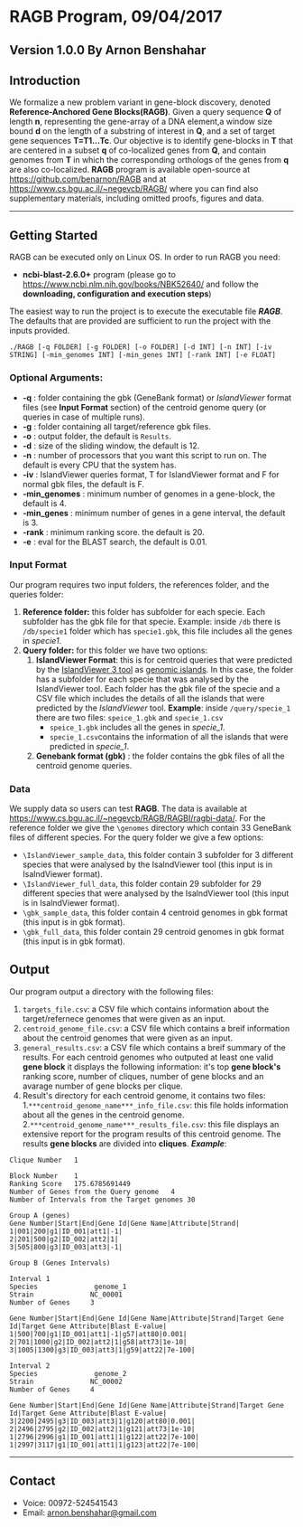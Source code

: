 # RAGB Program, 09/04/2017
**Version 1.0.0** 
By Arnon Benshahar
---
## Introduction
We  formalize  a  new  problem  variant  in  gene-block  discovery, denoted **Reference-Anchored  Gene  Blocks(RAGB)**. Given a query sequence **Q** of length **n**, representing the gene-array of a DNA element,a  window  size  bound **d** on  the  length  of  a  substring  of  interest  in **Q**, and a set of target gene sequences **T=T1...Tc**. Our objective is to identify gene-blocks in **T** that are centered in a subset **q** of co-localized genes from **Q**, and contain genomes from **T** in which the corresponding orthologs of the genes from **q** are also co-localized. **RAGB** program is available open-source at https://github.com/benarnon/RAGB and at https://www.cs.bgu.ac.il/~negevcb/RAGB/ where you can find also supplementary materials, including omitted proofs, figures and data. 

---

## Getting Started
RAGB can be executed only on Linux OS.
In order to run RAGB you need:

- **ncbi-blast-2.6.0+** program (please go to https://www.ncbi.nlm.nih.gov/books/NBK52640/ and follow the **downloading, configuration and execution steps**)

The easiest way to run the project is to execute the executable file ***RAGB***. The defaults that are provided are sufficient to run the project with the inputs provided.

```
./RAGB [-q FOLDER] [-g FOLDER] [-o FOLDER] [-d INT] [-n INT] [-iv STRING] [-min_genomes INT] [-min_genes INT] [-rank INT] [-e FLOAT]
```

### Optional Arguments:
- **-q** : folder containing the gbk (GeneBank format) or *IslandViewer* format files (see **Input Format** section) of the centroid genome query (or queries in case of multiple runs).
- **-g** : folder containing all target/reference gbk files.
- **-o** : output folder, the default is ```Results```.
- **-d** : size of the sliding window, the default is 12.
- **-n** : number of processors that you want this script to run on. The default is every CPU that the system has.
- **-iv** : IslandViewer queries format, T for IslandViewer format and F for normal gbk files, the default is F.
- **-min_genomes** : minimum number of genomes in a gene-block, the default is 4.
- **-min_genes** : minimum number of genes in a gene interval, the default is 3.
- **-rank** : minimum ranking score. the default is 20.
- **-e** : eval for the BLAST search, the default is 0.01.


### Input Format
Our program requires two input folders, the references folder, and the queries folder:
1. **Reference folder:** this folder has subfolder for each specie. Each subfolder has the gbk file for that specie.
Example: inside ```/db``` there is ```/db/specie1``` folder which has ```specie1.gbk```, this file includes all the genes in *specie1*. 
2. **Query folder:** for this folder we have two options:
    1. **IslandViewer Format**:  this is for centroid queries that were predicted by the [IslandViewer 3 tool](http://www.pathogenomics.sfu.ca/islandviewer/browse/) as [genomic islands](https://en.wikipedia.org/wiki/Genomic_island). In this case, the folder has a subfolder for each specie that was analysed by the IslandViewer tool. Each folder has the gbk file of the specie and a CSV file which includes the details of all the islands that were predicted by the *IslandViewer* tool. 
**Example**:  inside ```/query/specie_1``` there are two files: ```speice_1.gbk``` and ```specie_1.csv```
        - ```speice_1.gbk``` includes all the genes in *specie_1*. 
        - ```specie_1.csv```contains the information of all the islands that were predicted in *specie_1*.
    2.  **Genebank format (gbk)** : the folder contains the gbk files of all the centroid genome queries.
    

### Data
We supply data so users can test **RAGB**. The data is available at https://www.cs.bgu.ac.il/~negevcb/RAGB/RAGBI/ragbi-data/.
For the reference folder we give the ```\genomes``` directory which contain 33 GeneBank files of different species.
For the query folder we give a few options:
- ```\IslandViewer_sample_data```, this folder contain 3 subfolder for 3 different species that were analysed by the IsalndViewer tool (this input is in IsalndViewer format).
- ```\IslandViewer_full_data```, this folder contain 29 subfolder for 29 different species that were analysed by the IsalndViewer tool (this input is in IsalndViewer format).
- ```\gbk_sample_data```, this folder contain 4 centroid genomes in gbk format (this input is in gbk format).
- ```\gbk_full_data```, this folder contain 29 centroid genomes in gbk format (this input is in gbk format).


## Output
Our program output a directory with the following files:
1. ```targets_file.csv```: a CSV file which contains information about the target/refernece genomes that were given as an input.
2. ```centroid_genome_file.csv```: a CSV file which contains a breif information about the centroid genomes that were given as an input.
3. ```general_results.csv```: a CSV file which contains a breif summary of the results. For each centroid genomes who outputed at least one valid **gene block** it displays the following information: it's top **gene block's** ranking score, number of cliques, number of gene blocks and an avarage number of gene blocks per clique.
4. Result's directory for each centroid genome, it contains two files:
    1.```***centroid_genome_name***_info_file.csv```: this file holds information about all the genes in the centroid genome.
    2.```***centroid_genome_name***_results_file.csv```: this file displays an extensive report for the program results of this centroid genome. The results **gene blocks** are divided into **cliques**. ***Example***:

```
Clique Number	1								
 									
Block Number	1	
Ranking Score	175.6785691449	
Number of Genes from the Query genome	4		
Number of Intervals from the Target genomes	30
 									
Group A (genes)							
Gene Number|Start|End|Gene Id|Gene Name|Attribute|Strand|			
1|001|200|g1|ID_001|att1|-1|	
2|201|500|g2|ID_002|att2|1|
3|505|800|g3|ID_003|att3|-1|
 									
Group B (Genes Intervals)								

Interval 1
Species              genome_1	
Strain	            NC_00001	
Number of Genes	    3

Gene Number|Start|End|Gene Id|Gene Name|Attribute|Strand|Target Gene Id|Target Gene Attribute|Blast E-value|
1|500|700|g1|ID_001|att1|-1|g57|att80|0.001|
2|701|1000|g2|ID_002|att2|1|g58|att73|1e-10|
3|1005|1300|g3|ID_003|att3|1|g59|att22|7e-100|

Interval 2
Species              genome_2
Strain	            NC_00002	
Number of Genes	    4

Gene Number|Start|End|Gene Id|Gene Name|Attribute|Strand|Target Gene Id|Target Gene Attribute|Blast E-value|
3|2200|2495|g3|ID_003|att3|1|g120|att80|0.001|
2|2496|2795|g2|ID_002|att2|1|g121|att73|1e-10|
1|2796|2996|g1|ID_001|att1|1|g122|att22|7e-100|
1|2997|3117|g1|ID_001|att1|1|g123|att22|7e-100|
```
---

## Contact

- Voice: 00972-524541543
- Email: arnon.benshahar@gmail.com

